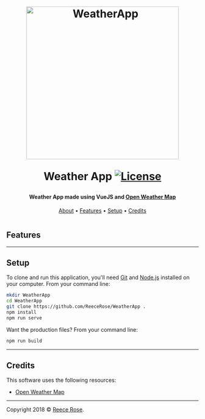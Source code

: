 <h1 align="center">
    <a href="https://reecerose.com/projects/weatherapp">
        <img    src="https://metrouk2.files.wordpress.com/2018/02/ios_weather_icons-e1519660727179.png" title="Weather App" alt="WeatherApp" width="400">
    </a>

Weather App
[![License](http://img.shields.io/:license-mit-blue.svg?style=flat-square)](http://badges.mit-license.org)
</h1>

<h4 align="center">
    Weather App made using VueJS and <a href="https://openweathermap.org/">Open Weather Map</a>
</h4>

<p align="center">
    <a href="#about">About</a> •
    <a href="#key-features">Features</a> •
    <a href="#setup">Setup</a> •
    <a href="#credits">Credits</a>
</p>

<!-- Gif here -->
![]()

## Features

---


## Setup

To clone and run this application, you'll need [Git](https://git-scm.com) and [Node.js](https://nodejs.org/en/download/) installed on your computer. 
From your command line:

```bash
mkdir WeatherApp
cd WeatherApp
git clone https://github.com/ReeceRose/WeatherApp .
npm install
npm run serve
```

Want the production files?
From your command line:
```bash
npm run build
```

---

## Credits

This software uses the following resources:

- [Open Weather Map](https://openweathermap.org/)

---

Copyright 2018 © <a href="http://reecerose.com" target="_blank">Reece Rose</a>.